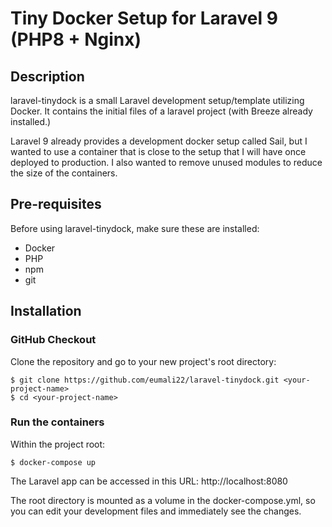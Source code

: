 # Tiny Docker Setup for Laravel 9 (PHP8 + Nginx)

## Description

laravel-tinydock is a small Laravel development setup/template utilizing Docker. It contains the initial files of a laravel project (with Breeze already installed.)

Laravel 9 already provides a development docker setup called Sail, but I wanted to use a container that is close to the setup that I will have once deployed to production. I also wanted to remove unused modules to reduce the size of the containers.

## Pre-requisites

Before using laravel-tinydock, make sure these are installed:
* Docker
* PHP
* npm
* git

## Installation

### GitHub Checkout
Clone the repository and go to your new project's root directory:

    $ git clone https://github.com/eumali22/laravel-tinydock.git <your-project-name>
    $ cd <your-project-name>

### Run the containers
Within the project root:

    $ docker-compose up

The Laravel app can be accessed in this URL: http://localhost:8080

The root directory is mounted as a volume in the docker-compose.yml, so you can edit your development files and immediately see the changes.


